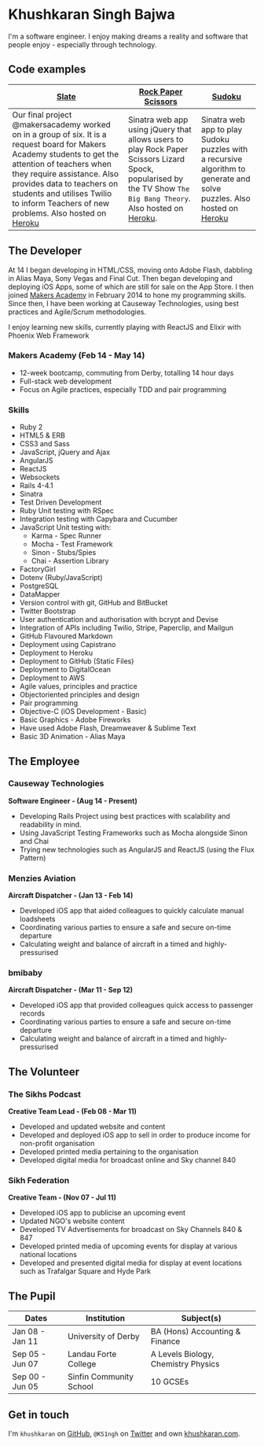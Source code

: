 Khushkaran Singh Bajwa
======================
I'm a software engineer. I enjoy making dreams a reality and software that
people enjoy - especially through technology.

Code examples
-------------

| [Slate] | [Rock Paper Scissors] | [Sudoku] |
|-----------------|--------- |---------- |
| Our final project @makersacademy worked on in a group of six. It is a request board for Makers Academy students to get the attention of teachers when they require assistance. Also provides data to teachers on students and utilises Twilio to inform Teachers of new problems. Also hosted on [Heroku](http://sl8.herokuapp.com) | Sinatra web app using jQuery that allows users to play Rock Paper Scissors Lizard Spock, popularised by the TV Show `The Big Bang Theory`. Also hosted on [Heroku](http://rpsls-khush.herokuapp.com). | Sinatra web app to play Sudoku puzzles with a recursive algorithm to generate and solve puzzles. Also hosted on [Heroku](http://sudoku-web-khush.herokuapp.com) |


The Developer
-------------
At 14 I began developing in HTML/CSS, moving onto Adobe Flash, dabbling in
Alias Maya, Sony Vegas and Final Cut. Then began developing and deploying iOS
Apps, some of which are still for sale on the App Store. I then joined [Makers
Academy] in February 2014 to hone my programming skills. Since then, I have been
working at Causeway Technologies, using best practices and Agile/Scrum methodologies.

I enjoy learning new skills, currently playing with ReactJS and Elixir with Phoenix Web Framework

### Makers Academy (Feb 14 - May 14)
* 12-week bootcamp, commuting from Derby, totalling 14 hour days
* Full-stack web development
* Focus on Agile practices, especially TDD and pair programming

### Skills
* Ruby 2
* HTML5 & ERB
* CSS3 and Sass
* JavaScript, jQuery and Ajax
* AngularJS
* ReactJS
* Websockets
* Rails 4-4.1
* Sinatra
* Test Driven Development
* Ruby Unit testing with RSpec
* Integration testing with Capybara and Cucumber
* JavaScript Unit testing with:
  * Karma - Spec Runner
  * Mocha - Test Framework
  * Sinon - Stubs/Spies
  * Chai - Assertion Library
* FactoryGirl
* Dotenv (Ruby/JavaScript)
* PostgreSQL
* DataMapper
* Version control with git, GitHub and BitBucket
* Twitter Bootstrap
* User authentication and authorisation with bcrypt and Devise
* Integration of APIs including Twilio, Stripe, Paperclip, and Mailgun
* GitHub Flavoured Markdown
* Deployment using Capistrano
* Deployment to Heroku
* Deployment to GitHub (Static Files)
* Deployment to DigitalOcean
* Deployment to AWS
* Agile values, principles and practice
* Object­oriented principles and design
* Pair programming
* Objective-C (iOS Development - Basic)
* Basic Graphics - Adobe Fireworks
* Have used Adobe Flash, Dreamweaver & Sublime Text
* Basic 3D Animation - Alias Maya

The Employee
------------
### Causeway Technologies
**Software Engineer - (Aug 14 - Present)**
- Developing Rails Project using best practices with scalability and readability in mind.
- Using JavaScript Testing Frameworks such as Mocha alongside Sinon and Chai
- Trying new technologies such as AngularJS and ReactJS (using the Flux Pattern)

### Menzies Aviation
**Aircraft Dispatcher - (Jan 13 - Feb 14)**
- Developed iOS app that aided colleagues to quickly calculate manual loadsheets
- Coordinating various parties to ensure a safe and secure on-time departure
- Calculating weight and balance of aircraft in a timed and highly-pressurised

### bmibaby
**Aircraft Dispatcher - (Mar 11 - Sep 12)**
- Developed iOS app that provided colleagues quick access to passenger records
- Coordinating various parties to ensure a safe and secure on-time departure
- Calculating weight and balance of aircraft in a timed and highly-pressurised

The Volunteer
-------------
### The Sikhs Podcast
**Creative Team Lead - (Feb 08 - Mar 11)**
- Developed and updated website and content
- Developed and deployed iOS app to sell in order to produce income for non-profit organisation
- Developed printed media pertaining to the organisation
- Developed digital media for broadcast online and Sky channel 840

### Sikh Federation
**Creative Team - (Nov 07 - Jul 11)**
- Developed iOS app to publicise an upcoming event
- Updated NGO's website content
- Developed TV Advertisements for broadcast on Sky Channels 840 & 847
- Developed printed media of upcoming events for display at various national locations
- Developed and presented digital media for display at event locations such as Trafalgar Square and Hyde Park

The Pupil
---------
|      Dates      |       Institution       |              Subject(s)              |
| --------------- |-------------------------|--------------------------------------|
| Jan 08 - Jan 11 | University of Derby     | BA (Hons) Accounting & Finance       |
| Sep 05 - Jun 07 | Landau Forte College    | A Levels Biology, Chemistry Physics  |
| Sep 00 - Jun 05 | Sinfin Community School | 10 GCSEs                             |

Get in touch
------------
I'm `khushkaran` on [GitHub], `@KS1ngh` on [Twitter] and own [khushkaran.com].

[khushkaran.com]: http://www.khushkaran.com
[GitHub]: http://www.github.com/khushkaran
[Twitter]: http://www.twitter.com/ks1ngh
[Makers Academy]: http://www.makersacademy.com

[Sudoku]: https://github.com/khushkaran/sudoku-web
[Rock Paper Scissors]: https://github.com/khushkaran/rockpaperscissors
[Slate]: https://github.com/slateapp/slate
